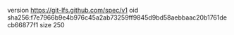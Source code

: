 version https://git-lfs.github.com/spec/v1
oid sha256:f7e7966b9e4b976c45a2ab73259ff9845d9bd58aebbaac20b1761decb66877f1
size 250

